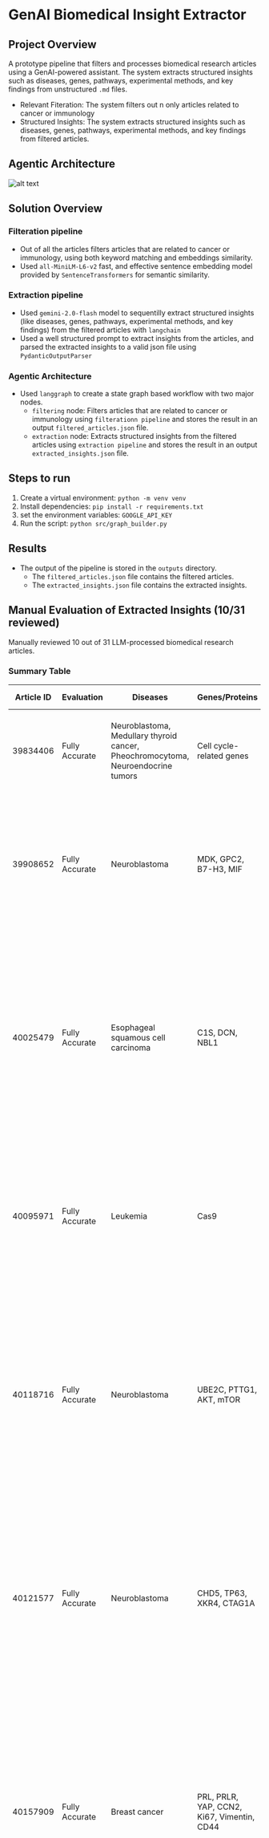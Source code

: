 # GenAI Biomedical Insight Extractor

## Project Overview
A prototype pipeline that filters and processes biomedical research articles using a GenAI-powered assistant. The system extracts structured insights such as diseases, genes, pathways, experimental methods, and key findings from unstructured `.md` files.
- Relevant Fiteration: The system filters out n only articles related to cancer or immunology
- Structured Insights: The system extracts structured insights such as diseases, genes, pathways, experimental methods, and key findings from filtered articles.


## Agentic Architecture
![alt text](langgraph_pipeline.png)

## Solution Overview

### Filteration pipeline
- Out of all the articles filters articles that are related to cancer or immunology, using both keyword matching and embeddings similarity.
- Used `all-MiniLM-L6-v2` fast, and effective sentence embedding model provided by `SentenceTransformers` for semantic similarity.

### Extraction pipeline
- Used `gemini-2.0-flash` model to sequentilly extract structured insights (like  diseases, genes, pathways, experimental methods, and key findings) from the filtered articles with `langchain` 
- Used a well structured prompt to extract insights from the articles, and parsed the extracted insights to a valid json file using `PydanticOutputParser`

### Agentic Architecture
- Used `langgraph` to create a state graph based workflow with two major nodes.
    - `filtering` node: Filters articles that are related to cancer or immunology using `filterationn pipeline` and stores the result in an output `filtered_articles.json` file.
    - `extraction` node: Extracts structured insights from the filtered articles using `extraction pipeline` and stores the result in an output `extracted_insights.json` file.

## Steps to run
1. Create a virtual environment: ```python -m venv venv```
2. Install dependencies: ```pip install -r requirements.txt```
3. set the environment variables: ```GOOGLE_API_KEY```
4. Run the script: ```python src/graph_builder.py```

## Results
- The output of the pipeline is stored in the `outputs` directory.
    - The `filtered_articles.json` file contains the filtered articles.
    - The `extracted_insights.json` file contains the extracted insights.

## Manual Evaluation of Extracted Insights (10/31 reviewed)
Manually reviewed 10 out of 31 LLM-processed biomedical research articles.

### Summary Table

| Article ID | Evaluation | Diseases | Genes/Proteins | Pathways | Experimental Methods | Key Findings |
|------------|----------------|-----------|-------------|----|----|-----------------|
| 39834406 | Fully Accurate | Neuroblastoma, Medullary thyroid cancer, Pheochromocytoma, Neuroendocrine tumors | Cell cycle-related genes | Cell cycle progression | scRNA-seq | Summarized functions of cell cycle-related genes in neuroendocrine tumors and their potential as therapeutic targets |
| 39908652   | Fully Accurate | Neuroblastoma | MDK, GPC2, B7-H3, MIF      | Immunosuppressive tumor microenvironments | scRNA-seq, bulk-RNA sequencing, mass-spectrometry, PROTAC technology       | MIF is a potent inhibitor of CAR T-cell activation and killing capacity in neuroblastoma. Targeting MIF with PROTAC enhanced CAR T-cell activity. A multi-omics pipeline was developed to identify immunosuppressive TME factors. |
| 40025479   | Fully Accurate | Esophageal squamous cell carcinoma | C1S, DCN, NBL1         | *(None specified)*       | single-cell RNA sequencing, scRNA-seq | Identified dynamic alterations in the ESCC microenvironment post-NCRT. Developed a myCAF prognostic signature responsive to immunotherapy. C1S, DCN, and NBL1 were found as potential ESCC risk-related genes. Ep_c1 subtype showed better prognosis and complex communication with myCAFs. |
| 40095971   | Fully Accurate | Leukemia | Cas9           | Inflammatory signaling pathways | CRISPR-Cas9, electroporation, Sanger sequencing, immunoblotting | Describes a high-efficiency protocol for CRISPR-Cas9-mediated knockout in THP-1 leukemia cells using electroporation. Achieved up to 100% indels and >95% protein depletion. Validated via ICE and immunoblotting. Enables single-cell clone isolation. |
| 40118716   | Fully Accurate | Neuroblastoma | UBE2C, PTTG1, AKT, mTOR | AKT/mTOR pathway | Single-cell RNA sequencing, bulk RNA-seq | Single-cell transcriptomics identified 17 neuroblastoma subpopulations. Adavosertib was found effective against a high-risk subpopulation by disrupting the AKT/mTOR pathway. UBE2C and PTTG1 were key drivers of drug resistance and poor prognosis. Study demonstrates a framework for single-cell guided drug repurposing. |
| 40121577   | Fully Accurate | Neuroblastoma | CHD5, TP63, XKR4, CTAG1A          | Apoptosis, pyroptosis, ferroptosis, autophagy, necroptosis, cuproptosis, disulfidptosis, Fatty acid metabolism | Consensus clustering analysis, random survival forest analysis, GSEA, single-cell dataset analysis, UMAP, Western blotting, immunohistochemical staining | Developed a fatty acid metabolism prognostic risk model identifying CHD5, TP63, XKR4, and CTAG1A as hub genes. CHD5 inhibits neuroblastoma proliferation, invasion, and metastasis. TP63 strongly correlates with cell death pathways. The model enhances chemotherapy and immunotherapy strategies for neuroblastoma. |
| 40157909   | Fully Accurate | Breast cancer | PRL, PRLR, YAP, CCN2, Ki67, Vimentin, CD44 | Hippo pathway, PRL/PRLR pathway, YAP-CCN2 pathway | CRISPR knockout, bioinformatics, in vitro       | Revealed an antagonistic relationship between the PRL/PRLR differentiation pathway and the YAP-CCN2 oncogenic pathway in breast cancer. Promoting PRL/PRLR signaling while inhibiting YAP-CCN2 can suppress cancer cell proliferation and stem-like properties, suggesting a viable differentiation-based therapeutic strategy. |
| 40163809   | Fully Accurate | Acute Myeloid Leukemia, Myeloproliferative Neoplasm, Post-MPN AML, Leukemia | BCL-xL, BCL2L1, TP53, JAK2  | Apoptosis | Single-cell multi-omics analysis, BH3 profiling, PROTAC, cell line-derived xenograft model             | Post-MPN AML is dependent on BCL-xL. DT2216, a BCL-xL degrader, induced apoptosis and reduced tumor burden in vitro and in vivo. Higher BCL2L1 expression was observed in post-MPN AML, especially with TP53 and JAK2 mutations. DT2216 shows promise as a single or combination therapy in this high-risk subset. |
| 40165206   | Fully Accurate | HER2-positive breast cancer | ERBB2, SLC46A3, TSC1, TSC2, mTOR | mTOR complex 1 | CRISPR/Cas9, whole-genome knockout screens, single-guide RNA (sgRNA) library, competition growth assays, growth inhibition assays | CRISPR screens revealed TSC1 and TSC2 as novel T-DM1 resistance genes. Knockout of TSC1/TSC2 increased resistance to T-DM1. T-DM1 combined with mTOR inhibitor everolimus showed synergistic effects. Findings may guide future strategies to improve T-DM1 efficacy. |
| 40179430   | Fully Accurate | Neuroblastoma | STEAP2         | Tumor microenvironment | Single-cell analysis, genomic sequencing, transcriptome dataset analysis, immune infiltration analysis, drug sensitivity analysis | Developed a CAFs-based prognostic model for neuroblastoma. High STEAP2 expression was linked to poor prognosis. Validated using multiple analyses and experimental confirmation in NB tissues. STEAP2 identified as a potential therapeutic target. |

### Accuracy
- **Fully Accurate**: 10/10


## Contact

- **Name**: Amber Goswami
- **Email**: ambergoswami9@gmil.com
